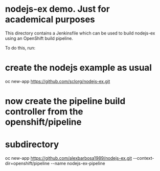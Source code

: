 # nodejs-ex demo. Just for academical purposes
This directory contains a Jenkinsfile which can be used to build nodejs-ex using an OpenShift build pipeline.

To do this, run:

# create the nodejs example as usual
oc new-app https://github.com/sclorg/nodejs-ex.git

# now create the pipeline build controller from the openshift/pipeline
# subdirectory
oc new-app https://github.com/alexbarbosa1989/nodejs-ex.git --context-dir=openshift/pipeline --name nodejs-ex-pipeline
